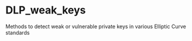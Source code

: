 # DLP_weak_keys
Methods to detect weak or vulnerable private keys in various Elliptic Curve standards
